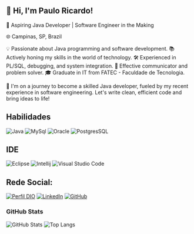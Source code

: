 
## 👋 Hi, I'm Paulo Ricardo!

🚀 Aspiring Java Developer | Software Engineer in the Making

🌐 Campinas, SP, Brazil

💡 Passionate about Java programming and software development.
📚 Actively honing my skills in the world of technology.
🛠️ Experienced in PL/SQL, debugging, and system integration.
👥 Effective communicator and problem solver.
🎓 Graduate in IT from FATEC - Faculdade de Tecnologia.

🌟 I'm on a journey to become a skilled Java developer, fueled by my recent experience in software engineering. Let's write clean, efficient code and bring ideas to life!

## Habilidades
![Java](https://img.shields.io/badge/Java-ED8B00?style=for-the-badge&logo=openjdk&logoColor=white)
![MySql](https://img.shields.io/badge/MySQL-00000F?style=for-the-badge&logo=mysql&logoColor=white)
![Oracle](https://img.shields.io/badge/PostgreSQL-316192?style=for-the-badge&logo=postgresql&logoColor=white)
![PostgresSQL](https://img.shields.io/badge/Oracle-F80000?style=for-the-badge&logo=Oracle&logoColor=white)

## IDE
![Eclipse](https://img.shields.io/badge/Eclipse-2C2255?style=for-the-badge&logo=eclipse&logoColor=white)
![Intellij](https://img.shields.io/badge/IntelliJ_IDEA-000000.svg?style=for-the-badge&logo=intellij-idea&logoColor=white)
![Visual Studio Code](https://img.shields.io/badge/Visual_Studio_Code-0078D4?style=for-the-badge&logo=visual%20studio%20code&logoColor=white)


## Rede Social:
[![Perfil DIO](https://img.shields.io/badge/-Meu%20Perfil%20na%20DIO-30A3DC?style=for-the-badge)](https://www.dio.me/users/pricardo_sribeiro) 
[![LinkedIn](https://img.shields.io/badge/LinkedIn-000?style=for-the-badge&logo=linkedin&logoColor=0E76A8)](https://www.linkedin.com/in/pricardosribeiro/)
[![GitHub](https://img.shields.io/badge/GitHub-000?style=for-the-badge&logo=github&logoColor=fff)](https://github.com/pricardo91)

### GitHub Stats
![GitHub Stats](https://github-readme-stats.vercel.app/api?username=pricardo91&theme=transparent&bg_color=000&border_color=30A3DC&show_icons=true&icon_color=30A3DC&title_color=E94D5F&text_color=FFF)
![Top Langs](https://github-readme-stats-git-masterrstaa-rickstaa.vercel.app/api/top-langs/?username=pricardo91&bg_color=000&border_color=30A3DC&title_color=E94D5F&text_color=FFF)

